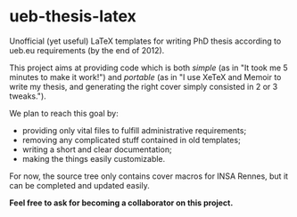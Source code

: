 ueb-thesis-latex
================

Unofficial (yet useful) LaTeX templates for writing PhD thesis according to ueb.eu requirements (by the end of 2012).

This project aims at providing code which is both *simple* (as in "It took me 5 minutes to make it work!") and *portable* (as in "I use XeTeX and Memoir to write my thesis, and generating the right cover simply consisted in 2 or 3 tweaks.").

We plan to reach this goal by:
* providing only vital files to fulfill administrative requirements;
* removing any complicated stuff contained in old templates;
* writing a short and clear documentation;
* making the things easily customizable.


For now, the source tree only contains cover macros for INSA Rennes, but it can be completed and updated easily.

**Feel free to ask for becoming a collaborator on this project.**
